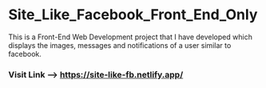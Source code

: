 # Site_Like_Facebook_Front_End_Only

This is a Front-End Web Development project that I have developed which displays the images, messages and notifications of a user similar to facebook.

### Visit Link --> https://site-like-fb.netlify.app/
